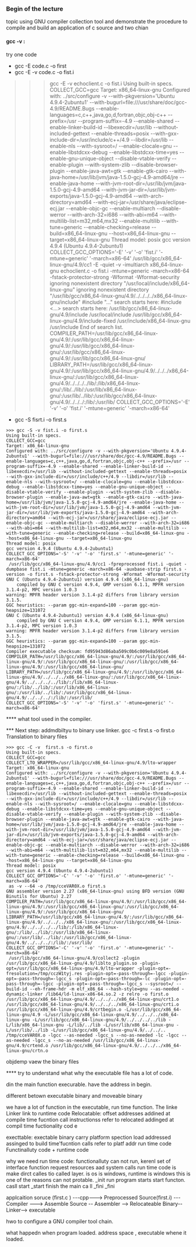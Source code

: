 ### Begin of the lecture
topic using GNU compiler collection tool and demonstrate the procedure to compile and build an application of c source and 
two chian

 #### gcc -v : 
try one code 
- gcc -E code.c -o first
- gcc -E -v code.c -o fist.i

>>> gcc -E -v echoclient.c -o fist.i
Using built-in specs.
COLLECT_GCC=gcc
Target: x86_64-linux-gnu
Configured with: ../src/configure -v --with-pkgversion='Ubuntu 4.9.4-2ubuntu1' --with-bugurl=file:///usr/share/doc/gcc-4.9/README.Bugs --enable-languages=c,c++,java,go,d,fortran,objc,obj-c++ --prefix=/usr --program-suffix=-4.9 --enable-shared --enable-linker-build-id --libexecdir=/usr/lib --without-included-gettext --enable-threads=posix --with-gxx-include-dir=/usr/include/c++/4.9 --libdir=/usr/lib --enable-nls --with-sysroot=/ --enable-clocale=gnu --enable-libstdcxx-debug --enable-libstdcxx-time=yes --enable-gnu-unique-object --disable-vtable-verify --enable-plugin --with-system-zlib --disable-browser-plugin --enable-java-awt=gtk --enable-gtk-cairo --with-java-home=/usr/lib/jvm/java-1.5.0-gcj-4.9-amd64/jre --enable-java-home --with-jvm-root-dir=/usr/lib/jvm/java-1.5.0-gcj-4.9-amd64 --with-jvm-jar-dir=/usr/lib/jvm-exports/java-1.5.0-gcj-4.9-amd64 --with-arch-directory=amd64 --with-ecj-jar=/usr/share/java/eclipse-ecj.jar --enable-objc-gc --enable-multiarch --disable-werror --with-arch-32=i686 --with-abi=m64 --with-multilib-list=m32,m64,mx32 --enable-multilib --with-tune=generic --enable-checking=release --build=x86_64-linux-gnu --host=x86_64-linux-gnu --target=x86_64-linux-gnu
Thread model: posix
gcc version 4.9.4 (Ubuntu 4.9.4-2ubuntu1) 
COLLECT_GCC_OPTIONS='-E' '-v' '-o' 'fist.i' '-mtune=generic' '-march=x86-64'
 /usr/lib/gcc/x86_64-linux-gnu/4.9/cc1 -E -quiet -v -imultiarch x86_64-linux-gnu echoclient.c -o fist.i -mtune=generic -march=x86-64 -fstack-protector-strong -Wformat -Wformat-security
ignoring nonexistent directory "/usr/local/include/x86_64-linux-gnu"
ignoring nonexistent directory "/usr/lib/gcc/x86_64-linux-gnu/4.9/../../../../x86_64-linux-gnu/include"
#include "..." search starts here:
#include <...> search starts here:
 /usr/lib/gcc/x86_64-linux-gnu/4.9/include
 /usr/local/include
 /usr/lib/gcc/x86_64-linux-gnu/4.9/include-fixed
 /usr/include/x86_64-linux-gnu
 /usr/include
End of search list.
COMPILER_PATH=/usr/lib/gcc/x86_64-linux-gnu/4.9/:/usr/lib/gcc/x86_64-linux-gnu/4.9/:/usr/lib/gcc/x86_64-linux-gnu/:/usr/lib/gcc/x86_64-linux-gnu/4.9/:/usr/lib/gcc/x86_64-linux-gnu/
LIBRARY_PATH=/usr/lib/gcc/x86_64-linux-gnu/4.9/:/usr/lib/gcc/x86_64-linux-gnu/4.9/../../../x86_64-linux-gnu/:/usr/lib/gcc/x86_64-linux-gnu/4.9/../../../../lib/:/lib/x86_64-linux-gnu/:/lib/../lib/:/usr/lib/x86_64-linux-gnu/:/usr/lib/../lib/:/usr/lib/gcc/x86_64-linux-gnu/4.9/../../../:/lib/:/usr/lib/
COLLECT_GCC_OPTIONS='-E' '-v' '-o' 'fist.i' '-mtune=generic' '-march=x86-64'


- gcc -S fisrt.i -o first.s


```
>>> gcc -S -v fist.i -o first.s
Using built-in specs.
COLLECT_GCC=gcc
Target: x86_64-linux-gnu
Configured with: ../src/configure -v --with-pkgversion='Ubuntu 4.9.4-2ubuntu1' --with-bugurl=file:///usr/share/doc/gcc-4.9/README.Bugs --enable-languages=c,c++,java,go,d,fortran,objc,obj-c++ --prefix=/usr --program-suffix=-4.9 --enable-shared --enable-linker-build-id --libexecdir=/usr/lib --without-included-gettext --enable-threads=posix --with-gxx-include-dir=/usr/include/c++/4.9 --libdir=/usr/lib --enable-nls --with-sysroot=/ --enable-clocale=gnu --enable-libstdcxx-debug --enable-libstdcxx-time=yes --enable-gnu-unique-object --disable-vtable-verify --enable-plugin --with-system-zlib --disable-browser-plugin --enable-java-awt=gtk --enable-gtk-cairo --with-java-home=/usr/lib/jvm/java-1.5.0-gcj-4.9-amd64/jre --enable-java-home --with-jvm-root-dir=/usr/lib/jvm/java-1.5.0-gcj-4.9-amd64 --with-jvm-jar-dir=/usr/lib/jvm-exports/java-1.5.0-gcj-4.9-amd64 --with-arch-directory=amd64 --with-ecj-jar=/usr/share/java/eclipse-ecj.jar --enable-objc-gc --enable-multiarch --disable-werror --with-arch-32=i686 --with-abi=m64 --with-multilib-list=m32,m64,mx32 --enable-multilib --with-tune=generic --enable-checking=release --build=x86_64-linux-gnu --host=x86_64-linux-gnu --target=x86_64-linux-gnu
Thread model: posix
gcc version 4.9.4 (Ubuntu 4.9.4-2ubuntu1) 
COLLECT_GCC_OPTIONS='-S' '-v' '-o' 'first.s' '-mtune=generic' '-march=x86-64'
 /usr/lib/gcc/x86_64-linux-gnu/4.9/cc1 -fpreprocessed fist.i -quiet -dumpbase fist.i -mtune=generic -march=x86-64 -auxbase-strip first.s -version -o first.s -fstack-protector-strong -Wformat -Wformat-security
GNU C (Ubuntu 4.9.4-2ubuntu1) version 4.9.4 (x86_64-linux-gnu)
	compiled by GNU C version 4.9.4, GMP version 6.1.1, MPFR version 3.1.4-p2, MPC version 1.0.3
warning: MPFR header version 3.1.4-p2 differs from library version 3.1.5.
GGC heuristics: --param ggc-min-expand=100 --param ggc-min-heapsize=131072
GNU C (Ubuntu 4.9.4-2ubuntu1) version 4.9.4 (x86_64-linux-gnu)
	compiled by GNU C version 4.9.4, GMP version 6.1.1, MPFR version 3.1.4-p2, MPC version 1.0.3
warning: MPFR header version 3.1.4-p2 differs from library version 3.1.5.
GGC heuristics: --param ggc-min-expand=100 --param ggc-min-heapsize=131072
Compiler executable checksum: fd95943d86aba509c0b6c009e8a591e6
COMPILER_PATH=/usr/lib/gcc/x86_64-linux-gnu/4.9/:/usr/lib/gcc/x86_64-linux-gnu/4.9/:/usr/lib/gcc/x86_64-linux-gnu/:/usr/lib/gcc/x86_64-linux-gnu/4.9/:/usr/lib/gcc/x86_64-linux-gnu/
LIBRARY_PATH=/usr/lib/gcc/x86_64-linux-gnu/4.9/:/usr/lib/gcc/x86_64-linux-gnu/4.9/../../../x86_64-linux-gnu/:/usr/lib/gcc/x86_64-linux-gnu/4.9/../../../../lib/:/lib/x86_64-linux-gnu/:/lib/../lib/:/usr/lib/x86_64-linux-gnu/:/usr/lib/../lib/:/usr/lib/gcc/x86_64-linux-gnu/4.9/../../../:/lib/:/usr/lib/
COLLECT_GCC_OPTIONS='-S' '-v' '-o' 'first.s' '-mtune=generic' '-march=x86-64'
```

**** what tool used in the compiler. 

*** Next step: 
addmdbiltyu to binary
use linker.
gcc -c first.s -o first.o
Translation to binary files
```
>>> gcc -C -v  first.s -o first.o 
Using built-in specs.
COLLECT_GCC=gcc
COLLECT_LTO_WRAPPER=/usr/lib/gcc/x86_64-linux-gnu/4.9/lto-wrapper
Target: x86_64-linux-gnu
Configured with: ../src/configure -v --with-pkgversion='Ubuntu 4.9.4-2ubuntu1' --with-bugurl=file:///usr/share/doc/gcc-4.9/README.Bugs --enable-languages=c,c++,java,go,d,fortran,objc,obj-c++ --prefix=/usr --program-suffix=-4.9 --enable-shared --enable-linker-build-id --libexecdir=/usr/lib --without-included-gettext --enable-threads=posix --with-gxx-include-dir=/usr/include/c++/4.9 --libdir=/usr/lib --enable-nls --with-sysroot=/ --enable-clocale=gnu --enable-libstdcxx-debug --enable-libstdcxx-time=yes --enable-gnu-unique-object --disable-vtable-verify --enable-plugin --with-system-zlib --disable-browser-plugin --enable-java-awt=gtk --enable-gtk-cairo --with-java-home=/usr/lib/jvm/java-1.5.0-gcj-4.9-amd64/jre --enable-java-home --with-jvm-root-dir=/usr/lib/jvm/java-1.5.0-gcj-4.9-amd64 --with-jvm-jar-dir=/usr/lib/jvm-exports/java-1.5.0-gcj-4.9-amd64 --with-arch-directory=amd64 --with-ecj-jar=/usr/share/java/eclipse-ecj.jar --enable-objc-gc --enable-multiarch --disable-werror --with-arch-32=i686 --with-abi=m64 --with-multilib-list=m32,m64,mx32 --enable-multilib --with-tune=generic --enable-checking=release --build=x86_64-linux-gnu --host=x86_64-linux-gnu --target=x86_64-linux-gnu
Thread model: posix
gcc version 4.9.4 (Ubuntu 4.9.4-2ubuntu1) 
COLLECT_GCC_OPTIONS='-C' '-v' '-o' 'first.o' '-mtune=generic' '-march=x86-64'
 as -v --64 -o /tmp/cceVAR0X.o first.s
GNU assembler version 2.27 (x86_64-linux-gnu) using BFD version (GNU Binutils for Ubuntu) 2.27
COMPILER_PATH=/usr/lib/gcc/x86_64-linux-gnu/4.9/:/usr/lib/gcc/x86_64-linux-gnu/4.9/:/usr/lib/gcc/x86_64-linux-gnu/:/usr/lib/gcc/x86_64-linux-gnu/4.9/:/usr/lib/gcc/x86_64-linux-gnu/
LIBRARY_PATH=/usr/lib/gcc/x86_64-linux-gnu/4.9/:/usr/lib/gcc/x86_64-linux-gnu/4.9/../../../x86_64-linux-gnu/:/usr/lib/gcc/x86_64-linux-gnu/4.9/../../../../lib/:/lib/x86_64-linux-gnu/:/lib/../lib/:/usr/lib/x86_64-linux-gnu/:/usr/lib/../lib/:/usr/lib/gcc/x86_64-linux-gnu/4.9/../../../:/lib/:/usr/lib/
COLLECT_GCC_OPTIONS='-C' '-v' '-o' 'first.o' '-mtune=generic' '-march=x86-64'
 /usr/lib/gcc/x86_64-linux-gnu/4.9/collect2 -plugin /usr/lib/gcc/x86_64-linux-gnu/4.9/liblto_plugin.so -plugin-opt=/usr/lib/gcc/x86_64-linux-gnu/4.9/lto-wrapper -plugin-opt=-fresolution=/tmp/cczW1tyj.res -plugin-opt=-pass-through=-lgcc -plugin-opt=-pass-through=-lgcc_s -plugin-opt=-pass-through=-lc -plugin-opt=-pass-through=-lgcc -plugin-opt=-pass-through=-lgcc_s --sysroot=/ --build-id --eh-frame-hdr -m elf_x86_64 --hash-style=gnu --as-needed -dynamic-linker /lib64/ld-linux-x86-64.so.2 -z relro -o first.o /usr/lib/gcc/x86_64-linux-gnu/4.9/../../../x86_64-linux-gnu/crt1.o /usr/lib/gcc/x86_64-linux-gnu/4.9/../../../x86_64-linux-gnu/crti.o /usr/lib/gcc/x86_64-linux-gnu/4.9/crtbegin.o -L/usr/lib/gcc/x86_64-linux-gnu/4.9 -L/usr/lib/gcc/x86_64-linux-gnu/4.9/../../../x86_64-linux-gnu -L/usr/lib/gcc/x86_64-linux-gnu/4.9/../../../../lib -L/lib/x86_64-linux-gnu -L/lib/../lib -L/usr/lib/x86_64-linux-gnu -L/usr/lib/../lib -L/usr/lib/gcc/x86_64-linux-gnu/4.9/../../.. /tmp/cceVAR0X.o -lgcc --as-needed -lgcc_s --no-as-needed -lc -lgcc --as-needed -lgcc_s --no-as-needed /usr/lib/gcc/x86_64-linux-gnu/4.9/crtend.o /usr/lib/gcc/x86_64-linux-gnu/4.9/../../../x86_64-linux-gnu/crtn.o
```
objdemp vaew the binary files 

**** try to understand what why the executable file has a lot of code. 

din the main function execurable. have the address in begin. 

different betown executable binary and moveable binary

we have a lot of function in the executable, run time function. The linke Linker link to runtime code
Relocatable: 
offset addresses addined at compile time
fucntion call instructionss refer to relocated addinged at compil time 
fuctionality cod e

execttable: 
exectable binary carry platform spection load addressed assinged to build time'fucntion calls refer to platf
addr run time code
Functinalluty code + runtime code

why we need run time code: 
functionalluty  can not run, kerenl set of interface function request resources aad system calls 
run time code is make dirct calles tio called layer. 
is os is windows, runtime is windows
this is one of the reasons can not protable. 
_init run program starts start functon. casll start
_start finish the main ca ll _fini
_fini 


applcaition soruce (first.c ) ---cpp---> Preprocessed Source(first.i) ---Compiler ---> Assemble Source -- Assembler --> Relocateable Binary--Linker--> executable

hwo to configure a GNU compiler tool chain. 

what happedn when program loaded. address space , executable whene it loaded. 



